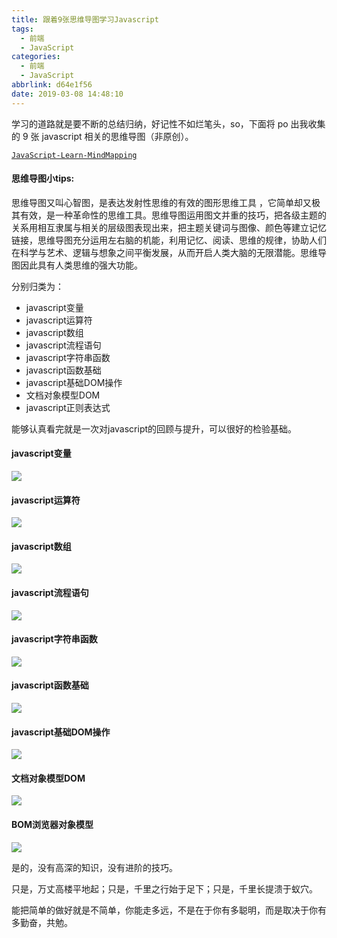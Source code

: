 ```yaml
---
title: 跟着9张思维导图学习Javascript
tags:
  - 前端
  - JavaScript
categories:
  - 前端
  - JavaScript
abbrlink: d64e1f56
date: 2019-03-08 14:48:10
---
```


学习的道路就是要不断的总结归纳，好记性不如烂笔头，so，下面将 po 出我收集的 9 张 javascript 相关的思维导图（非原创）。

[`JavaScript-Learn-MindMapping`](https://github.com/zhangmiaocc/JavaScript-Learn-MindMapping)

#### 思维导图小tips:

思维导图又叫心智图，是表达发射性思维的有效的图形思维工具 ，它简单却又极其有效，是一种革命性的思维工具。思维导图运用图文并重的技巧，把各级主题的关系用相互隶属与相关的层级图表现出来，把主题关键词与图像、颜色等建立记忆链接，思维导图充分运用左右脑的机能，利用记忆、阅读、思维的规律，协助人们在科学与艺术、逻辑与想象之间平衡发展，从而开启人类大脑的无限潜能。思维导图因此具有人类思维的强大功能。

分别归类为：

- javascript变量
- javascript运算符
- javascript数组
- javascript流程语句
- javascript字符串函数
- javascript函数基础
- javascript基础DOM操作
- 文档对象模型DOM
- javascript正则表达式

能够认真看完就是一次对javascript的回顾与提升，可以很好的检验基础。

<!--more-->

#### javascript变量
![](https://raw.githubusercontent.com/zhangmiaocc/blogImageResource/master/img/20190428181313.png)

#### javascript运算符
![](https://raw.githubusercontent.com/zhangmiaocc/blogImageResource/master/img/20190428181748.png)

#### javascript数组
![](https://raw.githubusercontent.com/zhangmiaocc/blogImageResource/master/img/20190428181823.png)

#### javascript流程语句
![](https://raw.githubusercontent.com/zhangmiaocc/blogImageResource/master/img/20190428181357.png)

#### javascript字符串函数
![](https://raw.githubusercontent.com/zhangmiaocc/blogImageResource/master/img/20190428182456.png)

#### javascript函数基础
![](https://raw.githubusercontent.com/zhangmiaocc/blogImageResource/master/img/20190428182200.png)

#### javascript基础DOM操作
![](https://raw.githubusercontent.com/zhangmiaocc/blogImageResource/master/img/20190428182120.png)

#### 文档对象模型DOM
![](https://raw.githubusercontent.com/zhangmiaocc/blogImageResource/master/img/20190428181932.png)

#### BOM浏览器对象模型
![](https://raw.githubusercontent.com/zhangmiaocc/blogImageResource/master/img/20190428181851.png)



是的，没有高深的知识，没有进阶的技巧。

只是，万丈高楼平地起；只是，千里之行始于足下；只是，千里长提溃于蚁穴。

能把简单的做好就是不简单，你能走多远，不是在于你有多聪明，而是取决于你有多勤奋，共勉。